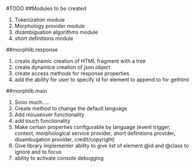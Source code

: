 #TODO
##Modules to be created
1. Tokenization module
1. Morphology provider module
1. disambiguation algorithms module
1. short definitions module

##morphlib.response
1. create dynamic creation of HTML fragment with a tree
1. create dynamice creation of json object
1. create access methods for response properties
1. add the ability for user to specify id for element to append to for gethtml 

##morphlib.main
1. Sooo much.....
1. Create method to change the default language
1. Add mouseover functionality
1. add touch functionality 
1. Make certain properties configurable by language (event trigger, context, morphological service provider, short definitions provider, disambugation provider, credit/copyright)
1. Give library implementer ability to give list of element @id and @class to ignore and to focus
1. ability to activate console debugging
